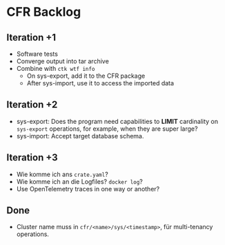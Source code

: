 # CFR Backlog

## Iteration +1
- Software tests
- Converge output into tar archive
- Combine with `ctk wtf info`
  - On sys-export, add it to the CFR package
  - After sys-import, use it to access the imported data

## Iteration +2
- sys-export: Does the program need capabilities to **LIMIT** cardinality
  on `sys-export` operations, for example, when they are super large?
- sys-import: Accept target database schema.

## Iteration +3
- Wie komme ich ans `crate.yaml`?
- Wie komme ich an die Logfiles? `docker log`?
- Use OpenTelemetry traces in one way or another?

## Done
- Cluster name muss in `cfr/<name>/sys/<timestamp>`, für multi-tenancy operations.
